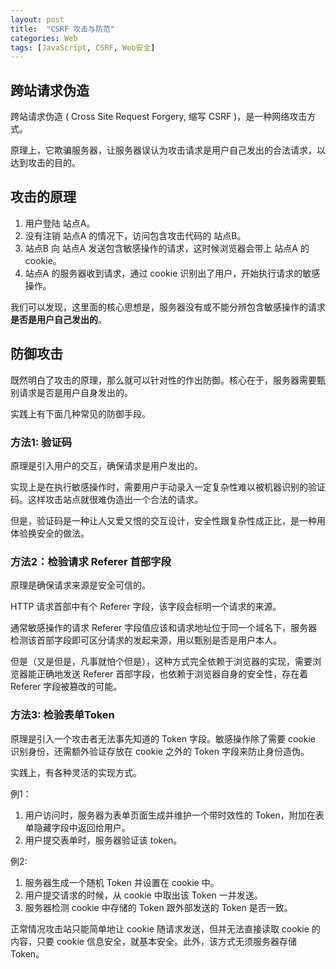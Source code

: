 ```yaml
---
layout: post
title:  "CSRF 攻击与防范"
categories: Web
tags: [JavaScript, CSRF, Web安全]
---
```


## 跨站请求伪造

跨站请求伪造 ( Cross Site Request Forgery, 缩写 CSRF )，是一种网络攻击方式。

原理上，它欺骗服务器，让服务器误认为攻击请求是用户自己发出的合法请求，以达到攻击的目的。


## 攻击的原理

1. 用户登陆 站点A。
2. 没有注销 站点A 的情况下，访问包含攻击代码的 站点B。
3. 站点B 向 站点A 发送包含敏感操作的请求，这时候浏览器会带上 站点A 的 cookie。
4. 站点A 的服务器收到请求，通过 cookie 识别出了用户，开始执行请求的敏感操作。

我们可以发现，这里面的核心思想是，服务器没有或不能分辨包含敏感操作的请求**是否是用户自己发出的**。


## 防御攻击

既然明白了攻击的原理，那么就可以针对性的作出防御。核心在于，服务器需要甄别请求是否是用户自身发出的。

实践上有下面几种常见的防御手段。

<!-- more -->

### 方法1: 验证码

原理是引入用户的交互，确保请求是用户发出的。

实现上是在执行敏感操作时，需要用户手动录入一定复杂性难以被机器识别的验证码。这样攻击站点就很难伪造出一个合法的请求。

但是，验证码是一种让人又爱又恨的交互设计，安全性跟复杂性成正比，是一种用体验换安全的做法。


### 方法2：检验请求 Referer 首部字段

原理是确保请求来源是安全可信的。

HTTP 请求首部中有个 Referer 字段，该字段会标明一个请求的来源。

通常敏感操作的请求 Referer 字段值应该和请求地址位于同一个域名下，服务器检测该首部字段即可区分请求的发起来源，用以甄别是否是用户本人。

但是（又是但是，凡事就怕个但是），这种方式完全依赖于浏览器的实现，需要浏览器能正确地发送 Referer 首部字段，也依赖于浏览器自身的安全性，存在着 Referer 字段被篡改的可能。


### 方法3: 检验表单Token

原理是引入一个攻击者无法事先知道的 Token 字段。敏感操作除了需要 cookie 识别身份，还需额外验证存放在 cookie 之外的 Token 字段来防止身份造伪。

实践上，有各种灵活的实现方式。

例1：

1. 用户访问时，服务器为表单页面生成并维护一个带时效性的 Token，附加在表单隐藏字段中返回给用户。
2. 用户提交表单时，服务器验证该 token。

例2:

1. 服务器生成一个随机 Token 并设置在 cookie 中。
2. 用户提交请求的时候，从 cookie 中取出该 Token 一并发送。
3. 服务器检测 cookie 中存储的 Token 跟外部发送的 Token 是否一致。

正常情况攻击站只能简单地让 cookie 随请求发送，但并无法直接读取 cookie 的内容，只要 cookie 信息安全，就基本安全。此外，该方式无须服务器存储 Token。


